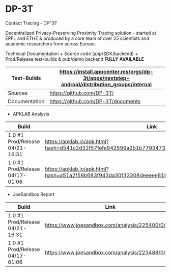 # DP-3T
Contact Tracing - DP^3T

Decentralized Privacy-Preserving Proximity Tracing solution - started at EPFL and ETHZ & produced by a core team of over 25 scientists and academic researchers from across Europe.

Technical Documentation + Source code (app/SDK/backend) + Prod/Release test-builds & pub/demo backend **FULLY AVAILABLE**

Test-Builds | https://install.appcenter.ms/orgs/dp-3t/apps/nextstep-android/distribution_groups/internal
------------|-------------------------------------------------------------------------------------------
Sources | https://github.com/DP-3T/
Documentation | https://github.com/DP-3T/documents

- APKLAB Analysis

Build | Link
------|-----
1.0 #1 Prod/Release 04/21-16:31 | https://apklab.io/apk.html?hash=d541c2d32f57fefe942599a2b1b77934737f961dfe24fe0cd5f9a6eb34723427
1.0 #1 Prod/Release 04/17-01:06 | https://apklab.io/apk.html?hash=a51a2f58b683f943da30f33308deeeee819e3d256957929d0b63839a5a5f882f

- JoeSandbox Report

Build | Link
------|-----
1.0 #1 Prod/Release 04/21-16:31 | https://www.joesandbox.com/analysis/225400/0/html
1.0 #1 Prod/Release 04/17-01:06 | https://www.joesandbox.com/analysis/223488/0/html

